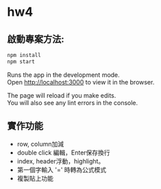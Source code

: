 
# hw4

## 啟動專案方法:

```sh
npm install
npm start  
```

Runs the app in the development mode.\
Open [http://localhost:3000](http://localhost:3000) to view it in the browser.

The page will reload if you make edits.\
You will also see any lint errors in the console.

## 實作功能

- row, column加減
- double click 編輯，Enter保存換行
- index, header浮動，highlight。
- 第一個字輸入 '=' 時轉為公式模式
- 複製貼上功能
